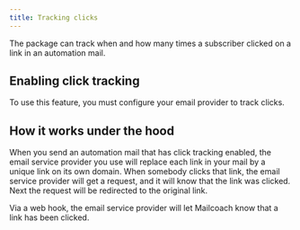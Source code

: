```yaml
---
title: Tracking clicks
---
```


The package can track when and how many times a subscriber clicked on a link in an automation mail.

## Enabling click tracking

To use this feature, you must configure your email provider to track clicks.

## How it works under the hood

When you send an automation mail that has click tracking enabled, the email service provider you use will replace each link in your mail by a unique link on its own domain. When somebody clicks that link, the email service provider will get a request, and it will know that the link was clicked. Next the request will be redirected to the original link.

Via a web hook, the email service provider will let Mailcoach know that a link has been clicked.
